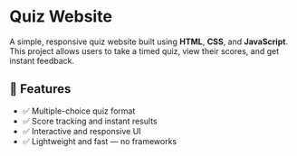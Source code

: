 #  Quiz Website

A simple, responsive quiz website built using **HTML**, **CSS**, and **JavaScript**. This project allows users to take a timed quiz, view their scores, and get instant feedback.

## 🚀 Features

- ✅ Multiple-choice quiz format
- ✅ Score tracking and instant results
- ✅ Interactive and responsive UI
- ✅ Lightweight and fast — no frameworks

